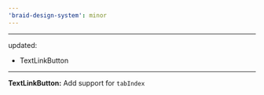 ```yaml
---
'braid-design-system': minor
---
```


---
updated:
  - TextLinkButton
---

**TextLinkButton:** Add support for `tabIndex`
